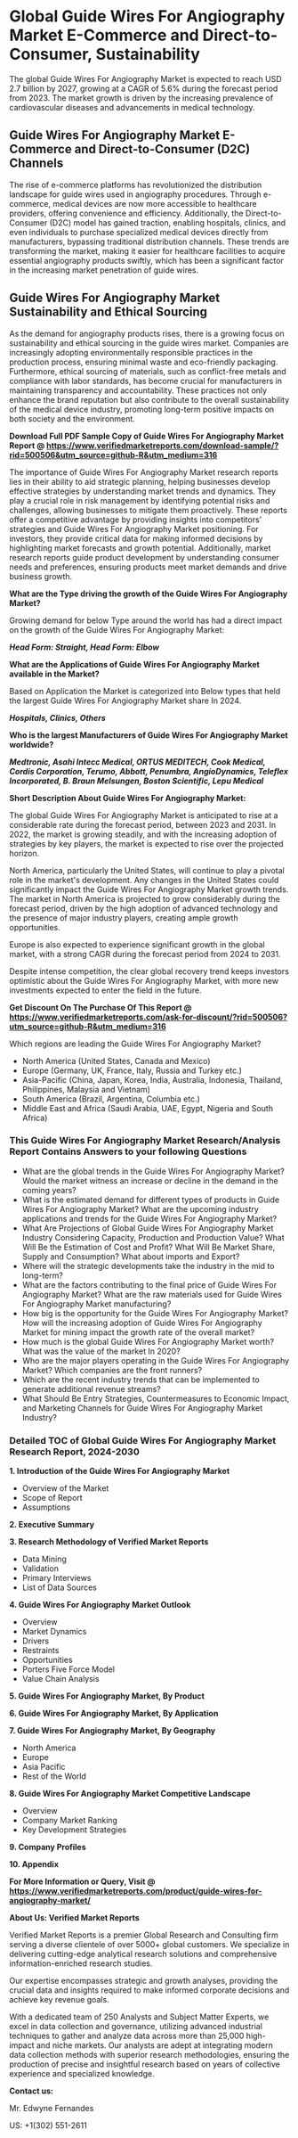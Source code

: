 <h1>Global Guide Wires For Angiography Market E-Commerce and Direct-to-Consumer, Sustainability</h1><p class=""><p>The global Guide Wires For Angiography Market is expected to reach USD 2.7 billion by 2027, growing at a CAGR of 5.6% during the forecast period from 2023. The market growth is driven by the increasing prevalence of cardiovascular diseases and advancements in medical technology.</p> <h2>Guide Wires For Angiography Market E-Commerce and Direct-to-Consumer (D2C) Channels</h2> <p>The rise of e-commerce platforms has revolutionized the distribution landscape for guide wires used in angiography procedures. Through e-commerce, medical devices are now more accessible to healthcare providers, offering convenience and efficiency. Additionally, the Direct-to-Consumer (D2C) model has gained traction, enabling hospitals, clinics, and even individuals to purchase specialized medical devices directly from manufacturers, bypassing traditional distribution channels. These trends are transforming the market, making it easier for healthcare facilities to acquire essential angiography products swiftly, which has been a significant factor in the increasing market penetration of guide wires.</p> <h2>Guide Wires For Angiography Market Sustainability and Ethical Sourcing</h2> <p>As the demand for angiography products rises, there is a growing focus on sustainability and ethical sourcing in the guide wires market. Companies are increasingly adopting environmentally responsible practices in the production process, ensuring minimal waste and eco-friendly packaging. Furthermore, ethical sourcing of materials, such as conflict-free metals and compliance with labor standards, has become crucial for manufacturers in maintaining transparency and accountability. These practices not only enhance the brand reputation but also contribute to the overall sustainability of the medical device industry, promoting long-term positive impacts on both society and the environment.</p> </p><p class=""><strong>Download Full PDF Sample Copy of Guide Wires For Angiography Market Report @ <a href="https://www.verifiedmarketreports.com/download-sample/?rid=500506&utm_source=github-R&utm_medium=316" target="_blank">https://www.verifiedmarketreports.com/download-sample/?rid=500506&utm_source=github-R&utm_medium=316</a></strong></p><p>The importance of&nbsp;Guide Wires For Angiography Market research reports lies in their ability to aid strategic planning, helping businesses develop effective strategies by understanding market trends and dynamics. They play a crucial role in risk management by identifying potential risks and challenges, allowing businesses to mitigate them proactively. These reports offer a competitive advantage by providing insights into competitors' strategies and Guide Wires For Angiography Market positioning. For investors, they provide critical data for making informed decisions by highlighting market forecasts and growth potential. Additionally, market research reports guide product development by understanding consumer needs and preferences, ensuring products meet market demands and drive business growth.</p><p><strong>What are the&nbsp;Type driving the growth of the Guide Wires For Angiography Market?</strong></p><p id="" class="">Growing demand for below Type around the world has had a direct impact on the growth of the Guide Wires For Angiography Market:</p><p class=""><em><strong>Head Form: Straight, Head Form: Elbow</strong></em></p><p class=""><strong>What are the&nbsp;Applications&nbsp;of Guide Wires For Angiography Market available in the Market?</strong></p><p id="" class="">Based on Application the Market is categorized into Below types that held the largest Guide Wires For Angiography Market share In 2024.</p><p class=""><em><strong>Hospitals, Clinics, Others</strong></em></p><p class=""><strong>Who is the largest Manufacturers of Guide Wires For Angiography Market worldwide?</strong></p><p><em><strong>Medtronic, Asahi Intecc Medical, ORTUS MEDITECH, Cook Medical, Cordis Corporation, Terumo, Abbott, Penumbra, AngioDynamics, Teleflex Incorporated, B. Braun Melsungen, Boston Scientific, Lepu Medical</strong></em></p><p id="" class=""><strong>Short Description About Guide Wires For Angiography Market:</strong></p><p>The global Guide Wires For Angiography Market is anticipated to rise at a considerable rate during the forecast period, between 2023 and 2031. In 2022, the market is growing steadily, and with the increasing adoption of strategies by key players, the market is expected to rise over the projected horizon.</p><p>North America, particularly the United States, will continue to play a pivotal role in the market's development. Any changes in the United States could significantly impact the Guide Wires For Angiography Market growth trends. The market in North America is projected to grow considerably during the forecast period, driven by the high adoption of advanced technology and the presence of major industry players, creating ample growth opportunities.</p><p>Europe is also expected to experience significant growth in the global market, with a strong CAGR during the forecast period from 2024 to 2031.</p><p>Despite intense competition, the clear global recovery trend keeps investors optimistic about the Guide Wires For Angiography Market, with more new investments expected to enter the field in the future.</p><p id="" class=""><strong>Get Discount On The Purchase Of This Report @ <a href="https://www.verifiedmarketreports.com/ask-for-discount/?rid=500506?utm_source=github-R&utm_medium=316" target="_blank">https://www.verifiedmarketreports.com/ask-for-discount/?rid=500506?utm_source=github-R&utm_medium=316</a></strong></p><p class="">Which regions are leading the Guide Wires For Angiography Market?</p><ul><li>North America (United States, Canada and Mexico)</li><li>Europe (Germany, UK, France, Italy, Russia and Turkey etc.)</li><li>Asia-Pacific (China, Japan, Korea, India, Australia, Indonesia, Thailand, Philippines, Malaysia and Vietnam)</li><li>South America (Brazil, Argentina, Columbia etc.)</li><li>Middle East and Africa (Saudi Arabia, UAE, Egypt, Nigeria and South Africa)</li></ul><h3 id="" class="">This Guide Wires For Angiography Market Research/Analysis Report Contains Answers to your following Questions</h3><ul><li>What are the global trends in the Guide Wires For Angiography Market? Would the market witness an increase or decline in the demand in the coming years?</li><li>What is the estimated demand for different types of products in Guide Wires For Angiography Market? What are the upcoming industry applications and trends for the Guide Wires For Angiography Market?</li><li>What Are Projections of Global Guide Wires For Angiography Market Industry Considering Capacity, Production and Production Value? What Will Be the Estimation of Cost and Profit? What Will Be Market Share, Supply and Consumption? What about imports and Export?</li><li>Where will the strategic developments take the industry in the mid to long-term?</li><li>What are the factors contributing to the final price of Guide Wires For Angiography Market? What are the raw materials used for Guide Wires For Angiography Market manufacturing?</li><li>How big is the opportunity for the Guide Wires For Angiography Market? How will the increasing adoption of Guide Wires For Angiography Market for mining impact the growth rate of the overall market?</li><li>How much is the global Guide Wires For Angiography Market worth? What was the value of the market In 2020?</li><li>Who are the major players operating in the Guide Wires For Angiography Market? Which companies are the front runners?</li><li>Which are the recent industry trends that can be implemented to generate additional revenue streams?</li><li>What Should Be Entry Strategies, Countermeasures to Economic Impact, and Marketing Channels for Guide Wires For Angiography Market Industry?</li></ul><h3 id="" class="">Detailed TOC of Global Guide Wires For Angiography Market Research Report, 2024-2030</h3><p id="" class=""><strong>1. Introduction of the Guide Wires For Angiography Market</strong></p><ul><li>Overview of the Market</li><li>Scope of Report</li><li>Assumptions</li></ul><p id="" class=""><strong>2. Executive Summary</strong></p><p id="" class=""><strong>3. Research Methodology of Verified Market Reports</strong></p><ul><li>Data Mining</li><li>Validation</li><li>Primary Interviews</li><li>List of Data Sources</li></ul><p id="" class=""><strong>4. Guide Wires For Angiography Market Outlook</strong></p><ul><li>Overview</li><li>Market Dynamics</li><li>Drivers</li><li>Restraints</li><li>Opportunities</li><li>Porters Five Force Model</li><li>Value Chain Analysis</li></ul><p id="" class=""><strong>5. Guide Wires For Angiography Market, By Product</strong></p><p id="" class=""><strong>6. Guide Wires For Angiography Market, By Application</strong></p><p id="" class=""><strong>7. Guide Wires For Angiography Market, By Geography</strong></p><ul><li>North America</li><li>Europe</li><li>Asia Pacific</li><li>Rest of the World</li></ul><p id="" class=""><strong>8. Guide Wires For Angiography Market Competitive Landscape</strong></p><ul><li>Overview</li><li>Company Market Ranking</li><li>Key Development Strategies</li></ul><p id="" class=""><strong>9. Company Profiles</strong></p><p id="" class=""><strong>10. Appendix</strong></p><p id="" class=""><strong>For More Information or Query, Visit @ <a href="https://www.verifiedmarketreports.com/product/guide-wires-for-angiography-market/" target="_blank">https://www.verifiedmarketreports.com/product/guide-wires-for-angiography-market/</a></strong></p><p id="" class=""><strong>About Us: Verified Market Reports</strong></p><p id="" class="">Verified Market Reports is a premier Global Research and Consulting firm serving a diverse clientele of over 5000+ global customers. We specialize in delivering cutting-edge analytical research solutions and comprehensive information-enriched research studies.</p><p id="" class="">Our expertise encompasses strategic and growth analyses, providing the crucial data and insights required to make informed corporate decisions and achieve key revenue goals.</p><p id="" class="">With a dedicated team of 250 Analysts and Subject Matter Experts, we excel in data collection and governance, utilizing advanced industrial techniques to gather and analyze data across more than 25,000 high-impact and niche markets. Our analysts are adept at integrating modern data collection methods with superior research methodologies, ensuring the production of precise and insightful research based on years of collective experience and specialized knowledge.</p><p id="" class=""><strong>Contact us:</strong></p><p id="" class="">Mr. Edwyne Fernandes</p><p id="" class="">US: +1(302) 551-2611</p>